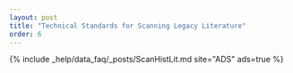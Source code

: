 ```yaml
---
layout: post
title: "Technical Standards for Scanning Legacy Literature"
order: 6
---
```


{% include _help/data_faq/_posts/ScanHistLit.md site="ADS" ads=true %}
